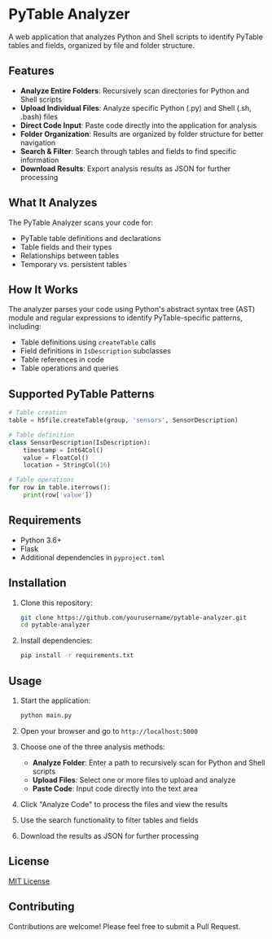 # PyTable Analyzer

A web application that analyzes Python and Shell scripts to identify PyTable tables and fields, organized by file and folder structure.

## Features

- **Analyze Entire Folders**: Recursively scan directories for Python and Shell scripts
- **Upload Individual Files**: Analyze specific Python (.py) and Shell (.sh, .bash) files
- **Direct Code Input**: Paste code directly into the application for analysis
- **Folder Organization**: Results are organized by folder structure for better navigation
- **Search & Filter**: Search through tables and fields to find specific information
- **Download Results**: Export analysis results as JSON for further processing

## What It Analyzes

The PyTable Analyzer scans your code for:

- PyTable table definitions and declarations
- Table fields and their types
- Relationships between tables
- Temporary vs. persistent tables

## How It Works

The analyzer parses your code using Python's abstract syntax tree (AST) module and regular expressions to identify PyTable-specific patterns, including:

- Table definitions using `createTable` calls
- Field definitions in `IsDescription` subclasses
- Table references in code
- Table operations and queries

## Supported PyTable Patterns

```python
# Table creation
table = h5file.createTable(group, 'sensors', SensorDescription)

# Table definition
class SensorDescription(IsDescription):
    timestamp = Int64Col()
    value = FloatCol()
    location = StringCol(16)

# Table operations
for row in table.iterrows():
    print(row['value'])
```

## Requirements

- Python 3.6+
- Flask
- Additional dependencies in `pyproject.toml`

## Installation

1. Clone this repository:
   ```bash
   git clone https://github.com/yourusername/pytable-analyzer.git
   cd pytable-analyzer
   ```

2. Install dependencies:
   ```bash
   pip install -r requirements.txt
   ```

## Usage

1. Start the application:
   ```bash
   python main.py
   ```

2. Open your browser and go to `http://localhost:5000`

3. Choose one of the three analysis methods:
   - **Analyze Folder**: Enter a path to recursively scan for Python and Shell scripts
   - **Upload Files**: Select one or more files to upload and analyze
   - **Paste Code**: Input code directly into the text area

4. Click "Analyze Code" to process the files and view the results

5. Use the search functionality to filter tables and fields

6. Download the results as JSON for further processing

## License

[MIT License](LICENSE)

## Contributing

Contributions are welcome! Please feel free to submit a Pull Request.